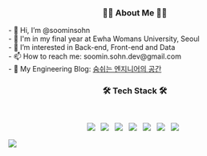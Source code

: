 <h3 align="center"><b>👩‍💻 About Me 👩‍💻</b></h3>  
<!-- <br> -->
<p align="left">
- 👋 Hi, I’m @soominsohn  <br>
- 📖 I'm in my final year at Ewha Womans University, Seoul  <br>
<!-- - ✏ I'm attending Global Work Ready Program at Swinburne University of Technology on virtual environment, Melburne    <br> -->
- 👀 I’m interested in Back-end, Front-end and Data  <br>
<!--- 🌱 I’m currently learning Spring, React  <br> -->
<!-- - 💾 To know more about me, please visit my <a href="https://soominsohn.github.io/"> portfolio site</a>  <br> -->
- 📫 How to reach me: soomin.sohn.dev@gmail.com  <br>
- 💞️ My Engineering Blog: <a href="https://dev-breathe.tistory.com/"> 숨쉬는 엔지니어의 공간 </a> <br>
<!-- - 💞️ I’m looking to collaborate on ... -->

</p>


<h3 align="center"><b>🛠 Tech Stack 🛠</b></h3>
</br>
<p align="center">
<img src="https://img.shields.io/badge/HTML5-E34F26?style=flat-square&logo=HTML5&logoColor=white"/></a> &nbsp
<img src="https://img.shields.io/badge/CSS3-1572B6?style=flat-square&logo=CSS3&logoColor=white"/></a> &nbsp
<!-- <img src="https://img.shields.io/badge/JavaScript-F7DF1E?style=flat-square&logo=JavaScript&logoColor=white"/></a> &nbsp -->
<img src="https://img.shields.io/badge/Spring-339933?style=flat-square&logo=Spring&logoColor=white"/></a> &nbsp
<!-- <img src="https://img.shields.io/badge/Android-3DDC84?style=flat-square&logo=Android&logoColor=white"/></a> &nbsp -->
<img src="https://img.shields.io/badge/MySQL-4479A1?style=flat-square&logo=MySQL&logoColor=white"/></a> &nbsp 
<img src="https://img.shields.io/badge/Python-3776AB?style=flat-square&logo=Python&logoColor=white"/></a> &nbsp 
<img src="https://img.shields.io/badge/Java-007396?style=flat-square&logo=Java&logoColor=white"/></a> &nbsp 
<img src="https://img.shields.io/badge/C-A8B9CC?style=flat-square&logo=C&logoColor=white"/></a> &nbsp </p>

<!---
soominsohn/soominsohn is a ✨ special ✨ repository because its `README.md` (this file) appears on your GitHub profile.
You can click the Preview link to take a look at your changes.
--->  

<a href="https://hits.seeyoufarm.com"><img src="https://hits.seeyoufarm.com/api/count/incr/badge.svg?url=https%3A%2F%2Fgithub.com%2Fsoominsohn%2F&count_bg=%2379C83D&title_bg=%23555555&icon=&icon_color=%23E7E7E7&title=hits&edge_flat=false"/></a>


